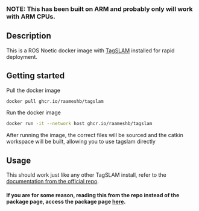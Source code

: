 ### NOTE: This has been built on ARM and probably only will work with ARM CPUs.
## Description
This is a ROS Noetic docker image with [TagSLAM](https://github.com/berndpfrommer/tagslam) installed for rapid deployment.

## Getting started
Pull the docker image
```bash
docker pull ghcr.io/raameshb/tagslam
```
Run the docker image
```bash
docker run -it --network host ghcr.io/raameshb/tagslam
```
After running the image, the correct files will be sourced and the catkin workspace will be built, allowing you to use tagslam directly

## Usage
This should work just like any other TagSLAM install, refer to the [documentation from the official repo](https://berndpfrommer.github.io/tagslam_web/).

#### If you are for some reason, reading this from the repo instead of the package page, access the package page [here](https://github.com/RaameshB/tagslam-docker/pkgs/container/tagslam).
